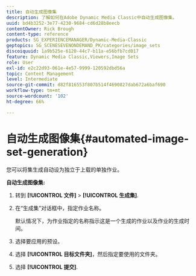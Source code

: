 ```yaml
---
title: 自动生成图像集
description: 了解如何在Adobe Dynamic Media Classic中自动生成图像集。
uuid: bd4b3252-3e77-4230-9684-cd6d28b8eecb
contentOwner: Rick Brough
content-type: reference
products: SG_EXPERIENCEMANAGER/Dynamic-Media-Classic
geptopics: SG_SCENESEVENONDEMAND_PK/categories/image_sets
discoiquuid: 1a9b525e-6120-44c7-b11a-e56bfb7cd017
feature: Dynamic Media Classic,Viewers,Image Sets
role: User
exl-id: e2c22d93-061e-4e57-9999-120592dbd56a
topic: Content Management
level: Intermediate
source-git-commit: d82f816553f807b514f4690827dab672a6baf690
workflow-type: tm+mt
source-wordcount: '102'
ht-degree: 66%

---
```


# 自动生成图像集{#automated-image-set-generation}

<!-- 

Comment Type: remark
Last Modified By: 
Last Modified Date: 

<p>New for 6.5</p>

 -->

您可以将集生成自动设为独立于上载的单独作业。

**自动生成图像集:**

1. 转到 **[!UICONTROL 文件]** > **[!UICONTROL 生成集]**.
1. 在“生成集”对话框中，指定作业名称。

   默认情况下，为作业指定的名称指示这是一个生成的作业以及作业的生成时间。

1. 选择要应用的预设。
1. 选择 **[!UICONTROL 目标文件夹]**，然后指定要使用的文件夹。
1. 选择 **[!UICONTROL 提交]**.
